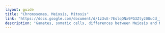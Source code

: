 ```yaml
---
layout: guide
title: "Chromosomes, Meiosis, Mitosis"
link: "https://docs.google.com/document/d/1z3vE-7EslqQNx9PG3Zty20UuCd_jfPzA2CZ32Rbup0E/pub?embedded=true"
description: "Gametes, somatic cells, differences between Meiosis and Mitosis."
---
```

